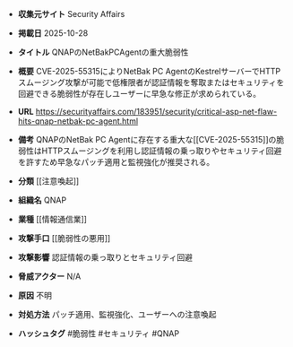 - **収集元サイト**
Security Affairs

- **掲載日**
2025-10-28

- **タイトル**
QNAPのNetBakPCAgentの重大脆弱性

- **概要**
CVE-2025-55315によりNetBak PC AgentのKestrelサーバーでHTTPスムージング攻撃が可能で低権限者が認証情報を奪取またはセキュリティを回避できる脆弱性が存在しユーザーに早急な修正が求められている。

- **URL**
https://securityaffairs.com/183951/security/critical-asp-net-flaw-hits-qnap-netbak-pc-agent.html

- **備考**
QNAPのNetBak PC Agentに存在する重大な[[CVE-2025-55315]]の脆弱性はHTTPスムージングを利用し認証情報の乗っ取りやセキュリティ回避を許すため早急なパッチ適用と監視強化が推奨される。

- **分類**
[[注意喚起]]

- **組織名**
QNAP

- **業種**
[[情報通信業]]

- **攻撃手口**
[[脆弱性の悪用]]

- **攻撃影響**
認証情報の乗っ取りとセキュリティ回避

- **脅威アクター**
N/A

- **原因**
不明

- **対処方法**
パッチ適用、監視強化、ユーザーへの注意喚起

- **ハッシュタグ**
#脆弱性 #セキュリティ #QNAP
